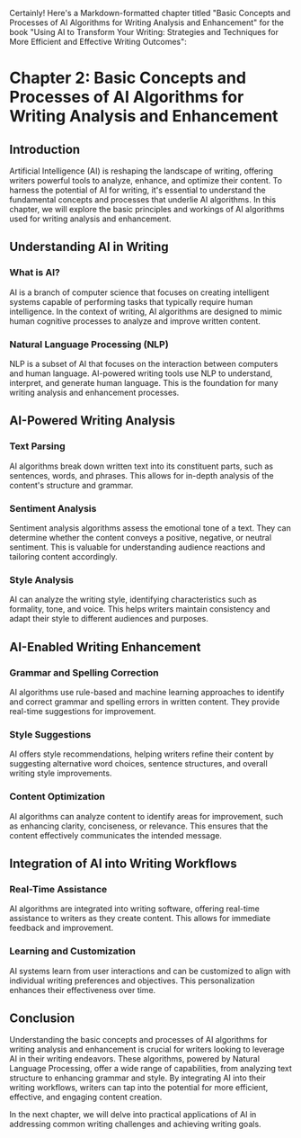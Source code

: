 Certainly! Here's a Markdown-formatted chapter titled "Basic Concepts and Processes of AI Algorithms for Writing Analysis and Enhancement" for the book "Using AI to Transform Your Writing: Strategies and Techniques for More Efficient and Effective Writing Outcomes":

Chapter 2: Basic Concepts and Processes of AI Algorithms for Writing Analysis and Enhancement
=============================================================================================

Introduction
------------

Artificial Intelligence (AI) is reshaping the landscape of writing, offering writers powerful tools to analyze, enhance, and optimize their content. To harness the potential of AI for writing, it's essential to understand the fundamental concepts and processes that underlie AI algorithms. In this chapter, we will explore the basic principles and workings of AI algorithms used for writing analysis and enhancement.

Understanding AI in Writing
---------------------------

### What is AI?

AI is a branch of computer science that focuses on creating intelligent systems capable of performing tasks that typically require human intelligence. In the context of writing, AI algorithms are designed to mimic human cognitive processes to analyze and improve written content.

### Natural Language Processing (NLP)

NLP is a subset of AI that focuses on the interaction between computers and human language. AI-powered writing tools use NLP to understand, interpret, and generate human language. This is the foundation for many writing analysis and enhancement processes.

AI-Powered Writing Analysis
---------------------------

### Text Parsing

AI algorithms break down written text into its constituent parts, such as sentences, words, and phrases. This allows for in-depth analysis of the content's structure and grammar.

### Sentiment Analysis

Sentiment analysis algorithms assess the emotional tone of a text. They can determine whether the content conveys a positive, negative, or neutral sentiment. This is valuable for understanding audience reactions and tailoring content accordingly.

### Style Analysis

AI can analyze the writing style, identifying characteristics such as formality, tone, and voice. This helps writers maintain consistency and adapt their style to different audiences and purposes.

AI-Enabled Writing Enhancement
------------------------------

### Grammar and Spelling Correction

AI algorithms use rule-based and machine learning approaches to identify and correct grammar and spelling errors in written content. They provide real-time suggestions for improvement.

### Style Suggestions

AI offers style recommendations, helping writers refine their content by suggesting alternative word choices, sentence structures, and overall writing style improvements.

### Content Optimization

AI algorithms can analyze content to identify areas for improvement, such as enhancing clarity, conciseness, or relevance. This ensures that the content effectively communicates the intended message.

Integration of AI into Writing Workflows
----------------------------------------

### Real-Time Assistance

AI algorithms are integrated into writing software, offering real-time assistance to writers as they create content. This allows for immediate feedback and improvement.

### Learning and Customization

AI systems learn from user interactions and can be customized to align with individual writing preferences and objectives. This personalization enhances their effectiveness over time.

Conclusion
----------

Understanding the basic concepts and processes of AI algorithms for writing analysis and enhancement is crucial for writers looking to leverage AI in their writing endeavors. These algorithms, powered by Natural Language Processing, offer a wide range of capabilities, from analyzing text structure to enhancing grammar and style. By integrating AI into their writing workflows, writers can tap into the potential for more efficient, effective, and engaging content creation.

In the next chapter, we will delve into practical applications of AI in addressing common writing challenges and achieving writing goals.
